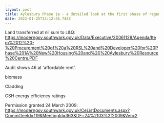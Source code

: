 ```yaml
---
layout: post
title: Aylesbury Phase 1a - a detailed look at the first phase of regeneration
date: 2022-01-25T13:12:46.742Z
---
```

Land transferred at nil sum to L&Q:
https://moderngov.southwark.gov.uk/Data/Executive/20061128/Agenda/Item%2012%20-%20Procurement%20of%20a%20RSL%20and%20Developer%20for%20Phase%201A%20New%20Housing%20and%20%20Aylesbury%20Resource%20Centre.PDF

Audit shows 46 at 'affordable rent'.

biomass

Cladding

CSH energy efficiency ratings

Permission granted 24 March 2009:
https://moderngov.southwark.gov.uk/CeListDocuments.aspx?CommitteeId=119&MeetingId=363&DF=24%2f03%2f2009&Ver=2
